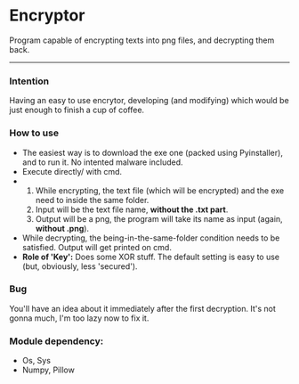 # Encryptor
Program capable of encrypting texts into png files, and decrypting them back. 

---

### Intention

Having an easy to use encrytor, developing (and modifying) which would be just enough to finish a cup of coffee.

### How to use 

* The easiest way is to download the exe one (packed using Pyinstaller), and to run it. No intented malware included.
* Execute directly/ with cmd.
* 1. While encrypting, the text file (which will be encrypted) and the exe need to inside the same folder. 
  2. Input will be the text file name, **without the .txt part**.
  3. Output will be a png, the program will take its name as input (again, **without .png**).
* While decrypting, the being-in-the-same-folder condition needs to be satisfied. Output will get printed on cmd.
* **Role of 'Key':** Does some XOR stuff. The default setting is easy to use (but, obviously, less 'secured'). 

### Bug

You'll have an idea about it immediately after the first decryption. It's not gonna much, I'm too lazy now to fix it. 

### Module dependency:

* Os, Sys
* Numpy, Pillow

